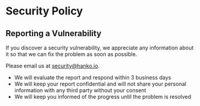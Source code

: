 # Security Policy

## Reporting a Vulnerability

If you discover a security vulnerability, we appreciate any information about it so that we can fix the problem as soon as possible.

Please email us at security@hanko.io.

- We will evaluate the report and respond within 3 business days
- We will keep your report confidential and will not share your personal information with any third party without your consent
- We will keep you informed of the progress until the problem is resolved
